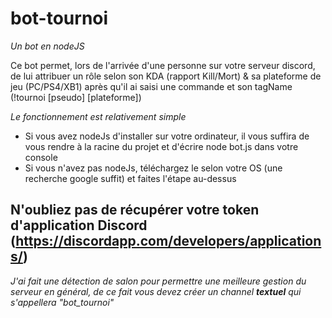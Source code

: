 # bot-tournoi
*Un bot en nodeJS*

Ce bot permet, lors de l'arrivée d'une personne sur votre serveur discord, de lui attribuer un rôle selon son KDA (rapport Kill/Mort) & sa plateforme de jeu (PC/PS4/XB1) après qu'il ai saisi une commande et son tagName (!tournoi [pseudo] [plateforme])

_*Le fonctionnement est relativement simple*_
- Si vous avez nodeJs d'installer sur votre ordinateur, il vous suffira de vous rendre à la racine du projet et d'écrire node bot.js dans votre console
- Si vous n'avez pas nodeJs, téléchargez le selon votre OS (une recherche google suffit) et faites l'étape au-dessus

## N'oubliez pas de récupérer votre token d'application Discord (https://discordapp.com/developers/applications/)

*J'ai fait une détection de salon pour permettre une meilleure gestion du serveur en général, de ce fait vous devez créer un channel **textuel** qui s'appellera "bot_tournoi"*
